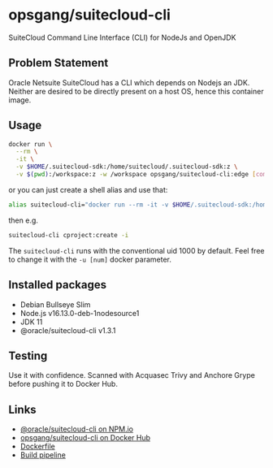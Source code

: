 # opsgang/suitecloud-cli

SuiteCloud Command Line Interface (CLI) for NodeJs and OpenJDK

## Problem Statement

Oracle Netsuite SuiteCloud has a CLI which depends on Nodejs an JDK. Neither are desired
to be directly present on a host OS, hence this container image.

## Usage

```sh
docker run \
  --rm \
  -it \
  -v $HOME/.suitecloud-sdk:/home/suitecloud/.suitecloud-sdk:z \
  -v $(pwd):/workspace:z -w /workspace opsgang/suitecloud-cli:edge [command]
```

or you can just create a shell alias and use that:

```sh
alias suitecloud-cli="docker run --rm -it -v $HOME/.suitecloud-sdk:/home/suitecloud/.suitecloud-sdk:z -v $(pwd):/workspace:z -w /workspace opsgang/suitecloud-cli:edge"
```
then e.g.

```sh
suitecloud-cli cproject:create -i
```

The `suitecloud-cli` runs with the conventional uid 1000 by default.
Feel free to change it with the `-u [num]` docker parameter.

## Installed packages

* Debian Bullseye Slim
* Node.js v16.13.0-deb-1nodesource1
* JDK 11
* @oracle/suitecloud-cli v1.3.1

## Testing

Use it with confidence. Scanned with Acquasec Trivy and Anchore Grype before
pushing it to Docker Hub.

## Links

* [@oracle/suitecloud-cli on NPM.io](https://npm.io/package/@oracle/suitecloud-cli)
* [opsgang/suitecloud-cli on Docker Hub](https://hub.docker.com/r/opsgang/suitecloud-cli)
* [Dockerfile](https://github.com/opsgang/docker_suitecloud_cli/blob/main/Dockerfile)
* [Build pipeline](https://github.com/opsgang/docker_suitecloud_cli/tree/main/.github/workflows)
